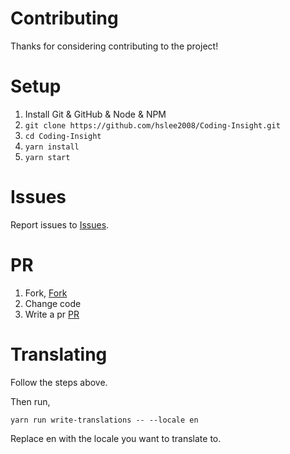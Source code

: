 # Contributing

Thanks for considering contributing to the project!

# Setup

1. Install Git & GitHub & Node & NPM
2. `git clone https://github.com/hslee2008/Coding-Insight.git`
3. `cd Coding-Insight`
4. `yarn install`
5. `yarn start`

# Issues

Report issues to [Issues](https://github.com/hslee2008/Coding-Insight/issues/new).

# PR

1. Fork, [Fork](https://github.com/hslee2008/Coding-Insight/fork)
2. Change code
3. Write a pr [PR](https://github.com/hslee2008/Coding-Insight/compare)

# Translating

Follow the steps above.

Then run,

```
yarn run write-translations -- --locale en
```

Replace en with the locale you want to translate to.

